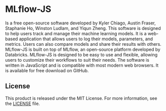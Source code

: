 # MLflow-JS
Is a free open-source software developed by Kyler Chiago, Austin Fraser, Staphanie Ho, Winston Ludlam, and Yiqun Zheng. This software is designed to help users track and manage their machine learning models. It is a web-based application that allows users to log their models, parameters, and metrics. Users can also compare models and share their results with others. MLflow-JS is built on top of MLflow, an open-source platform developed by Databricks. MLflow-JS is designed to be easy to use and flexible, allowing users to customize their workflows to suit their needs. The software is written in JavaScript and is compatible with most modern web browsers. It is available for free download on GitHub.  

## License
This product is released under the MIT License. For more information, see the [LICENSE](./license.md) file.